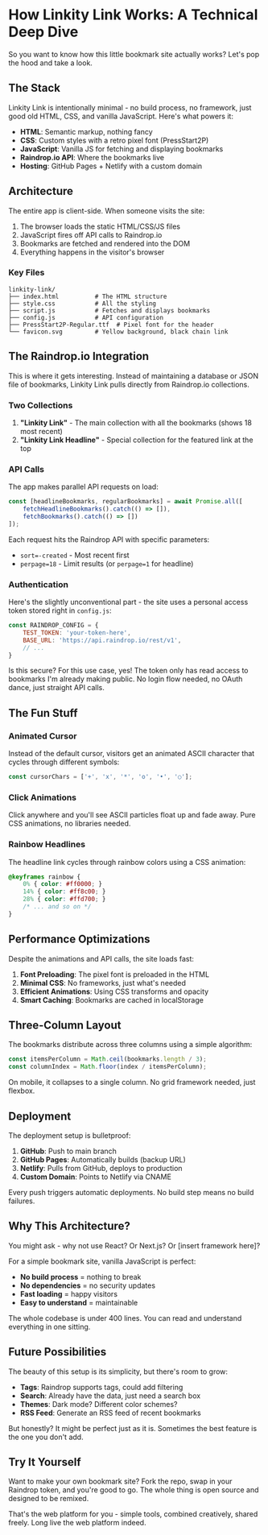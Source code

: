# How Linkity Link Works: A Technical Deep Dive

So you want to know how this little bookmark site actually works? Let's pop the hood and take a look.

## The Stack

Linkity Link is intentionally minimal - no build process, no framework, just good old HTML, CSS, and vanilla JavaScript. Here's what powers it:

- **HTML**: Semantic markup, nothing fancy
- **CSS**: Custom styles with a retro pixel font (PressStart2P)
- **JavaScript**: Vanilla JS for fetching and displaying bookmarks
- **Raindrop.io API**: Where the bookmarks live
- **Hosting**: GitHub Pages + Netlify with a custom domain

## Architecture

The entire app is client-side. When someone visits the site:

1. The browser loads the static HTML/CSS/JS files
2. JavaScript fires off API calls to Raindrop.io
3. Bookmarks are fetched and rendered into the DOM
4. Everything happens in the visitor's browser

### Key Files

```
linkity-link/
├── index.html          # The HTML structure
├── style.css           # All the styling
├── script.js           # Fetches and displays bookmarks
├── config.js           # API configuration
├── PressStart2P-Regular.ttf  # Pixel font for the header
└── favicon.svg         # Yellow background, black chain link
```

## The Raindrop.io Integration

This is where it gets interesting. Instead of maintaining a database or JSON file of bookmarks, Linkity Link pulls directly from Raindrop.io collections.

### Two Collections

1. **"Linkity Link"** - The main collection with all the bookmarks (shows 18 most recent)
2. **"Linkity Link Headline"** - Special collection for the featured link at the top

### API Calls

The app makes parallel API requests on load:

```javascript
const [headlineBookmarks, regularBookmarks] = await Promise.all([
    fetchHeadlineBookmarks().catch(() => []),
    fetchBookmarks().catch(() => [])
]);
```

Each request hits the Raindrop API with specific parameters:
- `sort=-created` - Most recent first
- `perpage=18` - Limit results (or `perpage=1` for headline)

### Authentication

Here's the slightly unconventional part - the site uses a personal access token stored right in `config.js`:

```javascript
const RAINDROP_CONFIG = {
    TEST_TOKEN: 'your-token-here',
    BASE_URL: 'https://api.raindrop.io/rest/v1',
    // ...
}
```

Is this secure? For this use case, yes! The token only has read access to bookmarks I'm already making public. No login flow needed, no OAuth dance, just straight API calls.

## The Fun Stuff

### Animated Cursor

Instead of the default cursor, visitors get an animated ASCII character that cycles through different symbols:

```javascript
const cursorChars = ['+', 'x', '*', 'o', '•', '○'];
```

### Click Animations

Click anywhere and you'll see ASCII particles float up and fade away. Pure CSS animations, no libraries needed.

### Rainbow Headlines

The headline link cycles through rainbow colors using a CSS animation:

```css
@keyframes rainbow {
    0% { color: #ff0000; }
    14% { color: #ff8c00; }
    28% { color: #ffd700; }
    /* ... and so on */
}
```

## Performance Optimizations

Despite the animations and API calls, the site loads fast:

1. **Font Preloading**: The pixel font is preloaded in the HTML
2. **Minimal CSS**: No frameworks, just what's needed
3. **Efficient Animations**: Using CSS transforms and opacity
4. **Smart Caching**: Bookmarks are cached in localStorage

## Three-Column Layout

The bookmarks distribute across three columns using a simple algorithm:

```javascript
const itemsPerColumn = Math.ceil(bookmarks.length / 3);
const columnIndex = Math.floor(index / itemsPerColumn);
```

On mobile, it collapses to a single column. No grid framework needed, just flexbox.

## Deployment

The deployment setup is bulletproof:

1. **GitHub**: Push to main branch
2. **GitHub Pages**: Automatically builds (backup URL)
3. **Netlify**: Pulls from GitHub, deploys to production
4. **Custom Domain**: Points to Netlify via CNAME

Every push triggers automatic deployments. No build step means no build failures.

## Why This Architecture?

You might ask - why not use React? Or Next.js? Or [insert framework here]?

For a simple bookmark site, vanilla JavaScript is perfect:
- **No build process** = nothing to break
- **No dependencies** = no security updates
- **Fast loading** = happy visitors
- **Easy to understand** = maintainable

The whole codebase is under 400 lines. You can read and understand everything in one sitting.

## Future Possibilities

The beauty of this setup is its simplicity, but there's room to grow:

- **Tags**: Raindrop supports tags, could add filtering
- **Search**: Already have the data, just need a search box
- **Themes**: Dark mode? Different color schemes?
- **RSS Feed**: Generate an RSS feed of recent bookmarks

But honestly? It might be perfect just as it is. Sometimes the best feature is the one you don't add.

## Try It Yourself

Want to make your own bookmark site? Fork the repo, swap in your Raindrop token, and you're good to go. The whole thing is open source and designed to be remixed.

That's the web platform for you - simple tools, combined creatively, shared freely. Long live the web platform indeed.